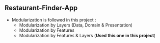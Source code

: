 ## Restaurant-Finder-App

- Modularization is followed in this project : 
  - Modularization by Layers (Data, Domain & Presentation)
  - Modularization by Features
  - Modularization by Features & Layers (**Used this one in this project**) 